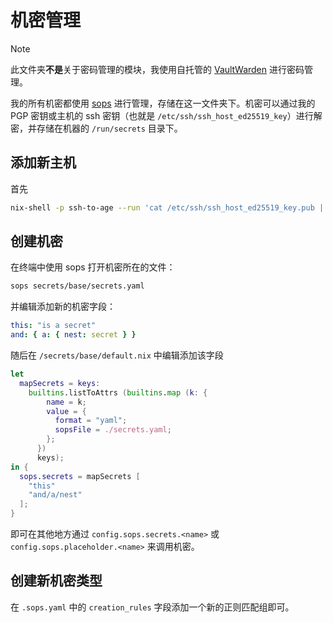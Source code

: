 # 机密管理

> [!NOTE]
> 此文件夹**不是**关于密码管理的模块，我使用自托管的 [VaultWarden][vaultwarden] 进行密码管理。

我的所有机密都使用 [sops][sops] 进行管理，存储在这一文件夹下。机密可以通过我的 PGP 密钥或主机的 ssh 密钥（也就是 `/etc/ssh/ssh_host_ed25519_key`）进行解密，并存储在机器的 `/run/secrets` 目录下。

## 添加新主机

首先

```sh
nix-shell -p ssh-to-age --run 'cat /etc/ssh/ssh_host_ed25519_key.pub | ssh-to-age'
```

## 创建机密

在终端中使用 sops 打开机密所在的文件：

```sh
sops secrets/base/secrets.yaml
```

并编辑添加新的机密字段：

```yaml
this: "is a secret"
and: { a: { nest: secret } }
```

随后在 `/secrets/base/default.nix` 中编辑添加该字段

```nix
let
  mapSecrets = keys:
    builtins.listToAttrs (builtins.map (k: {
        name = k;
        value = {
          format = "yaml";
          sopsFile = ./secrets.yaml;
        };
      })
      keys);
in {
  sops.secrets = mapSecrets [
    "this"
    "and/a/nest"
  ];
}
```

即可在其他地方通过 `config.sops.secrets.<name>` 或 `config.sops.placeholder.<name>` 来调用机密。

## 创建新机密类型

在 `.sops.yaml` 中的 `creation_rules` 字段添加一个新的正则匹配组即可。

[sops]: https://github.com/getsops/sops
[vaultwarden]: https://github.com/dani-garcia/vaultwarden
